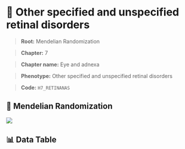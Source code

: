 # 🧪 Other specified and unspecified retinal disorders

> **Root:** Mendelian Randomization

> **Chapter:** 7  

> **Chapter name:** Eye and adnexa

> **Phenotype:** Other specified and unspecified retinal disorders  

> **Code:** `H7_RETINANAS`

## 🧬 Mendelian Randomization  

<img src="/MR/Figures/Forward/H7_RETINANAS.png"/>

## 📊 Data Table

<CsvTableMRF src="/MR_Data/Forward/H7_RETINANAS.csv"/>

